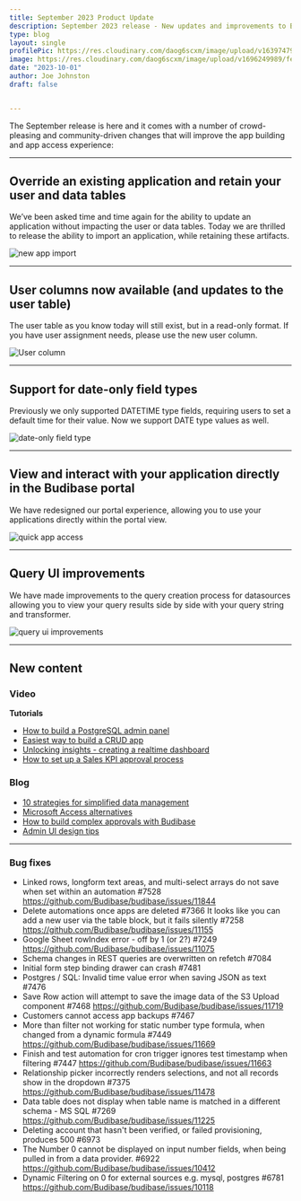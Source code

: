 ```yaml
---
title: September 2023 Product Update
description: September 2023 release - New updates and improvements to Budibase.
type: blog
layout: single
profilePic: https://res.cloudinary.com/daog6scxm/image/upload/v1639747995/cms/joe_illustration_gray_bg_e97wdl.jpg
image: https://res.cloudinary.com/daog6scxm/image/upload/v1696249989/features/quick-app-access_qbaaco.png
date: "2023-10-01"
author: Joe Johnston
draft: false


---
```


The September release is here and it comes with a number of crowd-pleasing and community-driven changes that will improve the app building and app access experience:



---



## Override an existing application and retain your user and data tables

We’ve been asked time and time again for the ability to update an application without impacting the user or data tables. Today we are thrilled to release the ability to import an application, while retaining these artifacts.

![new app import](https://res.cloudinary.com/daog6scxm/image/upload/v1696249767/features/new-app-import.png)



---



## User columns now available (and updates to the user table)

The user table as you know today will still exist, but in a read-only format. If you have user assignment needs, please use the new user column.

![User column](https://res.cloudinary.com/daog6scxm/image/upload/v1696249989/features/user-role_br68nq.png)



---



## Support for date-only field types

Previously we only supported DATETIME type fields, requiring users to set a default time for their value. Now we support DATE type values as well.



![date-only field type](https://res.cloudinary.com/daog6scxm/image/upload/v1696249988/features/date-only-field-type_hvrtot.png)



---



## View and interact with your application directly in the Budibase portal

We have redesigned our portal experience, allowing you to use your applications directly within the portal view.  

![quick app access](https://res.cloudinary.com/daog6scxm/image/upload/v1696249989/features/quick-app-access_qbaaco.webp)



---



## Query UI improvements

We have made improvements to the query creation process for datasources allowing you to view your query results side by side with your query string and transformer.

![query ui improvements](https://res.cloudinary.com/daog6scxm/image/upload/v1696249989/features/query-ui-update_k69d1u.png)



---



## New content

### Video

**Tutorials**

- [How to build a PostgreSQL admin panel](https://youtu.be/rle_Gaucol8)
- [Easiest way to build a CRUD app](https://youtu.be/DESg-LMggtg)
- [Unlocking insights - creating a realtime dashboard](https://youtu.be/RCeoYL9xVfc)
- [How to set up a Sales KPI approval process](https://youtu.be/uyh8QMjG-bk)

### Blog

- [10 strategies for simplified data management](https://budibase.com/blog/data/simplified-data-management/)
- [Microsoft Access alternatives](https://budibase.com/blog/data/microsoft-access-alternatives/)
- [How to build complex approvals with Budibase](https://budibase.com/blog/tutorials/complex-approvals/)
- [Admin UI design tips](https://budibase.com/blog/app-building/admin-ui/)



---



### Bug fixes

- Linked rows, longform text areas, and multi-select arrays do not save when set within an automation #7528 https://github.com/Budibase/budibase/issues/11844 
- Delete automations once apps are deleted #7366  It looks like you can add a new user via the table block, but it fails silently #7258 https://github.com/Budibase/budibase/issues/11155 
- Google Sheet rowIndex error - off by 1 (or 2?) #7249 https://github.com/Budibase/budibase/issues/11075 
- Schema changes in REST queries are overwritten on refetch #7084  
- Initial form step binding drawer can crash #7481  
- Postgres / SQL: Invalid time value error when saving JSON as text #7476  
- Save Row action will attempt to save the image data of the S3 Upload component #7468 https://github.com/Budibase/budibase/issues/11719 
- Customers cannot access app backups #7467  
- More than filter not working for static number type formula, when changed from a dynamic formula #7449 https://github.com/Budibase/budibase/issues/11669 
- Finish and test automation for cron trigger ignores test timestamp when filtering #7447 https://github.com/Budibase/budibase/issues/11663 
- Relationship picker incorrectly renders selections, and not all records show in the dropdown #7375 https://github.com/Budibase/budibase/issues/11478 
- Data table does not display when table name is matched in a different schema - MS SQL #7269 https://github.com/Budibase/budibase/issues/11225 
- Deleting account that hasn't been verified, or failed provisioning, produces 500 #6973  
- The Number 0 cannot be displayed on input number fields, when being pulled in from a data provider. #6922 https://github.com/Budibase/budibase/issues/10412 
- Dynamic Filtering on 0 for external sources e.g. mysql, postgres #6781 https://github.com/Budibase/budibase/issues/10118
